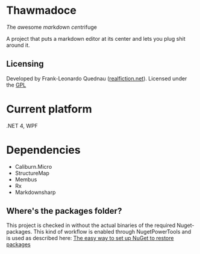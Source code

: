 # Thawmadoce
 
*Th*e *aw*esome *ma*rk*do*wn *ce*ntrifuge

A project that puts a markdown editor at its center and lets you plug shit around it.


## Licensing

Developed by Frank-Leonardo Quednau ([realfiction.net](http://realfiction.net)).
Licensed under the [GPL](http://www.gnu.org/copyleft/gpl.html)

# Current platform

.NET 4, WPF

# Dependencies

* Caliburn.Micro
* StructureMap
* Membus
* Rx
* Markdownsharp

## Where's the packages folder?

This project is checked in without the actual binaries of the required Nuget-packages. This
kind of workflow is enabled through NugetPowerTools and is used as described here:
[The easy way to set up NuGet to restore packages](http://blog.davidebbo.com/2011/08/easy-way-to-set-up-nuget-to-restore.html)
